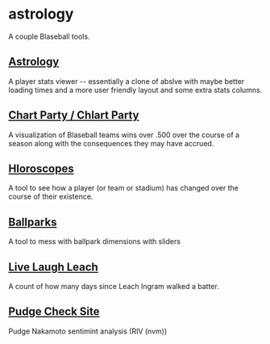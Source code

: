 # astrology
A couple Blaseball tools.

## [Astrology](https://centritide.github.io/astrology/astrology/)
A player stats viewer -- essentially a clone of abslve with maybe better loading times and a more user friendly layout and some extra stats columns.

## [Chart Party / Chlart Party](https://centritide.github.io/astrology/chlartparty/)
A visualization of Blaseball teams wins over .500 over the course of a season along with the consequences they may have accrued.

## [Hloroscopes](https://centritide.github.io/astrology/hloroscopes/)
A tool to see how a player (or team or stadium) has changed over the course of their existence.

## [Ballparks](https://centritide.github.io/astrology/ballparks/)
A tool to mess with ballpark dimensions with sliders

## [Live Laugh Leach](https://centritide.github.io/astrology/livelaughleach/)
A count of how many days since Leach Ingram walked a batter.

## [Pudge Check Site](https://centritide.github.io/astrology/pudgecheck/)
Pudge Nakamoto sentimint analysis (RIV (nvm))
